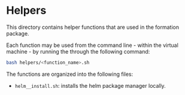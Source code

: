 # Helpers

This directory contains helper functions that are used in the formation package. 

Each function may be used from the command line - within the virtual machine - by running the through the following command:

```bash
bash helpers/<function_name>.sh
```

The functions are organized into the following files:

- `helm__install.sh`: installs the helm package manager locally.

